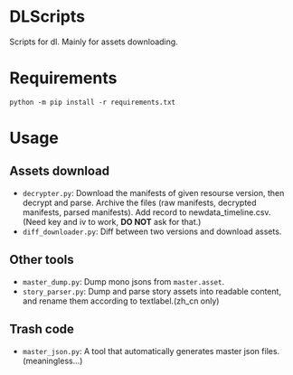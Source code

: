 # DLScripts
Scripts for dl. Mainly for assets downloading.
# Requirements
`python -m pip install -r requirements.txt`
# Usage
## Assets download
- ```decrypter.py```: Download the manifests of given resourse version, then decrypt and parse. Archive the files (raw manifests, decrypted manifests, parsed manifests). Add record to newdata_timeline.csv. (Need key and iv to work, **DO NOT** ask for that.)
- ```diff_downloader.py```: Diff between two versions and download assets.
## Other tools
- ```master_dump.py```: Dump mono jsons from ```master.asset```.
- ```story_parser.py```: Dump and parse story assets into readable content, and rename them according to textlabel.(zh_cn only)
## Trash code
- ```master_json.py```: A tool that automatically generates master json files. (meaningless...)